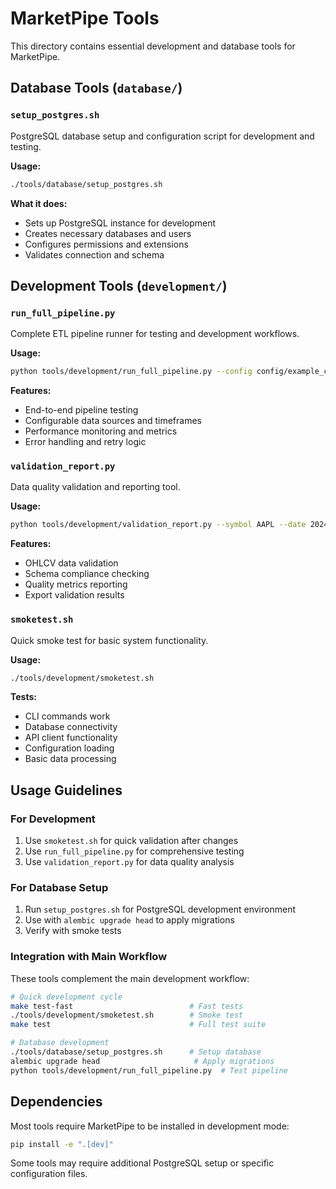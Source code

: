 # MarketPipe Tools

This directory contains essential development and database tools for MarketPipe.

## Database Tools (`database/`)

### `setup_postgres.sh`
PostgreSQL database setup and configuration script for development and testing.

**Usage:**
```bash
./tools/database/setup_postgres.sh
```

**What it does:**
- Sets up PostgreSQL instance for development
- Creates necessary databases and users
- Configures permissions and extensions
- Validates connection and schema

## Development Tools (`development/`)

### `run_full_pipeline.py`
Complete ETL pipeline runner for testing and development workflows.

**Usage:**
```bash
python tools/development/run_full_pipeline.py --config config/example_config.yaml
```

**Features:**
- End-to-end pipeline testing
- Configurable data sources and timeframes
- Performance monitoring and metrics
- Error handling and retry logic

### `validation_report.py`
Data quality validation and reporting tool.

**Usage:**
```bash
python tools/development/validation_report.py --symbol AAPL --date 2024-01-02
```

**Features:**
- OHLCV data validation
- Schema compliance checking
- Quality metrics reporting
- Export validation results

### `smoketest.sh`
Quick smoke test for basic system functionality.

**Usage:**
```bash
./tools/development/smoketest.sh
```

**Tests:**
- CLI commands work
- Database connectivity
- API client functionality
- Configuration loading
- Basic data processing

## Usage Guidelines

### For Development
1. Use `smoketest.sh` for quick validation after changes
2. Use `run_full_pipeline.py` for comprehensive testing
3. Use `validation_report.py` for data quality analysis

### For Database Setup
1. Run `setup_postgres.sh` for PostgreSQL development environment
2. Use with `alembic upgrade head` to apply migrations
3. Verify with smoke tests

### Integration with Main Workflow
These tools complement the main development workflow:

```bash
# Quick development cycle
make test-fast                          # Fast tests
./tools/development/smoketest.sh        # Smoke test
make test                               # Full test suite

# Database development
./tools/database/setup_postgres.sh      # Setup database
alembic upgrade head                     # Apply migrations
python tools/development/run_full_pipeline.py  # Test pipeline
```

## Dependencies

Most tools require MarketPipe to be installed in development mode:

```bash
pip install -e ".[dev]"
```

Some tools may require additional PostgreSQL setup or specific configuration files.
